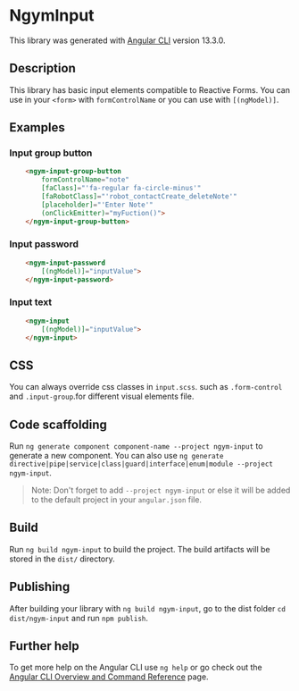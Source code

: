 # NgymInput

This library was generated with [Angular CLI](https://github.com/angular/angular-cli) version 13.3.0.

## Description

This library has basic input elements compatible to Reactive Forms. You can use in your ```<form>``` with ```formControlName``` or you can use with ```[(ngModel)]```. 

## Examples
### Input group button

```html
    <ngym-input-group-button
        formControlName="note"
        [faClass]="'fa-regular fa-circle-minus'"
        [faRobotClass]="'robot_contactCreate_deleteNote'" 
        [placeholder]="'Enter Note'"
        (onClickEmitter)="myFuction()">
    </ngym-input-group-button>
```

### Input password

```html
    <ngym-input-password 
        [(ngModel)]="inputValue">
    </ngym-input-password>
```

### Input text

```html
    <ngym-input
        [(ngModel)]="inputValue">
    </ngym-input>
```

## CSS

You can always override css classes in ```input.scss```. such as ```.form-control``` and ```.input-group```.for different visual elements file.

## Code scaffolding

Run `ng generate component component-name --project ngym-input` to generate a new component. You can also use `ng generate directive|pipe|service|class|guard|interface|enum|module --project ngym-input`.
> Note: Don't forget to add `--project ngym-input` or else it will be added to the default project in your `angular.json` file. 

## Build

Run `ng build ngym-input` to build the project. The build artifacts will be stored in the `dist/` directory.

## Publishing

After building your library with `ng build ngym-input`, go to the dist folder `cd dist/ngym-input` and run `npm publish`.


## Further help

To get more help on the Angular CLI use `ng help` or go check out the [Angular CLI Overview and Command Reference](https://angular.io/cli) page.

